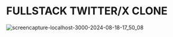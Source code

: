 # FULLSTACK TWITTER/X CLONE

![screencapture-localhost-3000-2024-08-18-17_50_08](https://github.com/user-attachments/assets/a99543a1-8d91-47f7-8cdb-490983a14235)

